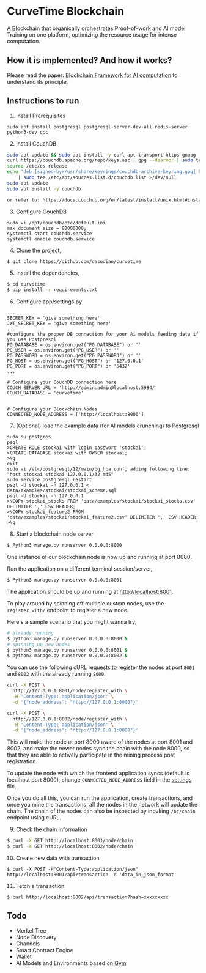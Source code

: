 # CurveTime Blockchain

A Blockchain that organically orchestrates Proof-of-work and AI model Training on one platform, optimizing the resource usage for intense computation.

## How it is implemented? And how it works?
Please read the paper: [Blockchain Framework for AI computation](https://doi.org/10.21203/rs.3.rs-1000746/v1) to understand its principle. 

## Instructions to run
1. Install Prerequisites
```
sudo apt install postgresql postgresql-server-dev-all redis-server python3-dev gcc
```

2. Install CouchDB
```sh
sudo apt update && sudo apt install -y curl apt-transport-https gnupg
curl https://couchdb.apache.org/repo/keys.asc | gpg --dearmor | sudo tee /usr/share/keyrings/couchdb-archive-keyring.gpg >/dev/null 2>&1
source /etc/os-release
echo "deb [signed-by=/usr/share/keyrings/couchdb-archive-keyring.gpg] https://apache.jfrog.io/artifactory/couchdb-deb/ ${VERSION_CODENAME} main" \
    | sudo tee /etc/apt/sources.list.d/couchdb.list >/dev/null
sudo apt update
sudo apt install -y couchdb

or refer to: https://docs.couchdb.org/en/latest/install/unix.html#installation-from-source to install CouchDB from source
```
3. Configure CouchDB
```
sudo vi /opt/couchdb/etc/default.ini
max_document_size = 80000000;
systemctl start couchdb.service
systemctl enable couchdb.service
```
4. Clone the project,

```sh
$ git clone https://github.com/dasudian/curvetime
```

5. Install the dependencies,

```sh
$ cd curvetime
$ pip install -r requirements.txt
```

6. Configure app/settings.py
```
...
SECRET_KEY = 'give something here'
JWT_SECRET_KEY = 'give something here'
...
#configure the proper DB connection for your Ai models feeding data if you use Postgresql
PG_DATABASE = os.environ.get("PG_DATABASE") or ''
PG_USER = os.environ.get("PG_USER") or ''
PG_PASSWORD = os.environ.get("PG_PASSWORD") or ''
PG_HOST = os.environ.get("PG_HOST") or '127.0.0.1'
PG_PORT = os.environ.get("PG_PORT") or '5432'
...

# Configure your CouchDB connection here
COUCH_SERVER_URL = 'http://admin:admin@localhost:5984/'
COUCH_DATABASE = 'curvetime'


# Configure your Blockchain Nodes
CONNECTED_NODE_ADDRESS = ['http://localhost:8000']
```

7. (Optional) load the example data (for AI models crunching) to Postgresql
```
sudo su postgres
psql
>CREATE ROLE stockai with login password 'stockai';
>CREATE DATABASE stockai with OWNER stockai;
>\q
exit
sudo vi /etc/postgresql/12/main/pg_hba.conf, adding following line:
"host stockai stockai 127.0.0.1/32 md5"
sudo service postgresql restart
psql -U stockai -h 127.0.0.1 < data/examples/stockai/stockai_scheme.sql
psql -U stockai -h 127.0.0.1
>\COPY stockai_stocks FROM 'data/examples/stockai/stockai_stocks.csv' DELIMITER ',' CSV HEADER;
>\COPY stockai_feature2 FROM 'data/examples/stockai/stockai_feature2.csv' DELIMITER ',' CSV HEADER;
>\q
```

8. Start a blockchain node server

```sh
$ Python3 manage.py runserver 0.0.0.0:8000
```

One instance of our blockchain node is now up and running at port 8000.


Run the application on a different terminal session/server,

```sh
$ Python3 manage.py runserver 0.0.0.0:8001
```

The application should be up and running at [http://localhost:8001](http://localhost:8001).



To play around by spinning off multiple custom nodes, use the `register_with/` endpoint to register a new node. 

Here's a sample scenario that you might wanna try,

```sh
# already running
$ python3 manage.py runserver 0.0.0.0:8000 &
# spinning up new nodes
$ python3 manage.py runserver 0.0.0.0:8001 &
$ python3 manage.py runserver 0.0.0.0:8002 &
```

You can use the following cURL requests to register the nodes at port `8001` and `8002` with the already running `8000`.

```sh
curl -X POST \
  http://127.0.0.1:8001/node/register_with \
  -H 'Content-Type: application/json' \
  -d '{"node_address": "http://127.0.0.1:8000"}'
```

```sh
curl -X POST \
  http://127.0.0.1:8002/node/register_with \
  -H 'Content-Type: application/json' \
  -d '{"node_address": "http://127.0.0.1:8000"}'
```

This will make the node at port 8000 aware of the nodes at port 8001 and 8002, and make the newer nodes sync the chain with the node 8000, so that they are able to actively participate in the mining process post registration.

To update the node with which the frontend application syncs (default is localhost port 8000), change `CONNECTED_NODE_ADDRESS` field in the [settings](app/settings.py) file.

Once you do all this, you can run the application, create transactions, and once you mine the transactions, all the nodes in the network will update the chain. The chain of the nodes can also be inspected by inovking `/bc/chain` endpoint using cURL.


9. Check the chain information

```sh
$ curl -X GET http://localhost:8001/node/chain
$ curl -X GET http://localhost:8002/node/chain
```


10. Create new data with transaction
```
$ curl -X POST -H"Content-Type:application/json" http://localhost:8001/api/transaction -d 'data_in_json_format'
```

11. Fetch a transaction
```
$ curl http://localhost:8002/api/transaction?hash=xxxxxxxxx
```

## Todo
- Merkel Tree
- Node Discovery
- Channels
- Smart Contract Engine
- Wallet
- AI Models and Environments based on [Gym](https://gym.openai.com)
